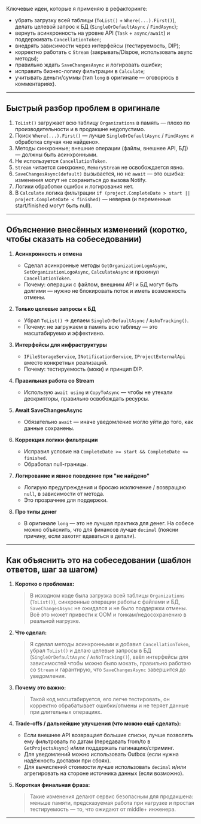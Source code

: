 Ключевые идеи, которые я применяю в рефакторинге:

* убрать загрузку всей таблицы (`ToList()` + `Where(...).First()`), делать целевой запрос к БД (`SingleOrDefaultAsync` / `FindAsync`);
* вернуть асинхронность на уровне API (`Task` + `async/await`) и поддерживать `CancellationToken`;
* внедрять зависимости через интерфейсы (тестируемость, DIP);
* корректно работать с `Stream` (закрывать/Dispoe, использовать async методы);
* правильно ждать `SaveChangesAsync` и логировать ошибки;
* исправить бизнес-логику фильтрации в `Calculate`;
* учитывать деньги/суммы (тип `long` в оригинале — оговорюсь в комментариях).

---

## Быстрый разбор проблем в оригинале

1. `ToList()` загружает всю таблицу `Organizations` в память — плохо по производительности и в продакшне недопустимо.
2. Поиск `Where(...).First()` — лучше `SingleOrDefaultAsync` / `FindAsync` и обработка случая «не найдено».
3. Методы синхронные; внешние операции (файлы, внешнее API, БД) — должны быть асинхронными.
4. Не используется `CancellationToken`.
5. `Stream` читается синхронно, `MemoryStream` не освобождается явно.
6. `SaveChangesAsync(default)` вызывается, но не `await` — это ошибка: изменения могут не сохраниться до вызова Notify.
7. Логики обработки ошибок и логирования нет.
8. В `Calculate` логика фильтрации `if (project.CompleteDate > start || project.CompleteDate < finished)` — неверна (и переменные start/finished могут быть null).

---


## Объяснение внесённых изменений (коротко, чтобы сказать на собеседовании)

1. **Асинхронность и отмена**

   * Сделал асинхронные методы `GetOrganizationLogoAsync`, `SetOrganizationLogoAsync`, `CalculateAsync` и прокинул `CancellationToken`.
   * Почему: операции с файлом, внешним API и БД могут быть долгими — нужно не блокировать поток и иметь возможность отмены.

2. **Только целевые запросы к БД**

   * Убрал `ToList()` → делаем `SingleOrDefaultAsync` / `AsNoTracking()`.
   * Почему: не загружаем в память всю таблицу — это масштабируемо и эффективно.

3. **Интерфейсы для инфраструктуры**

   * `IFileStorageService`, `INotificationService`, `IProjectExternalApi` вместо конкретных реализаций.
   * Почему: тестируемость (моки) и принцип DIP.

4. **Правильная работа со Stream**

   * Использую `await using` и `CopyToAsync` — чтобы не утекали дескрипторы, правильно освобождать ресурсы.

5. **Await SaveChangesAsync**

   * Обязательно `await` — иначе уведомление могло уйти до того, как данные сохранены.

6. **Коррекция логики фильтрации**

   * Исправил условие на `CompleteDate >= start && CompleteDate <= finished`.
   * Обработал null-границы.

7. **Логирование и явное поведение при "не найдено"**

   * Логирую предупреждения и бросаю исключение / возвращаю `null`, в зависимости от метода.
   * Это прозрачнее для поддержки.

8. **Про типы денег**

   * В оригинале `long` — это не лучшая практика для денег. На собесе можно объяснить, что для финансов лучше `decimal` (поясни причину, если захотят вдаваться в детали).

---

## Как объяснить это на собеседовании (шаблон ответов, шаг за шагом)

1. **Коротко о проблемах:**

   > В исходном коде была загрузка всей таблицы `Organizations` (`ToList()`), синхронные операции работы с файлами и БД, `SaveChangesAsync` не ожидался и не было поддержки отмены. Всё это может привести к OOM и гонкам/недосохранению в реальной нагрузке.

2. **Что сделал:**

   > Я сделал методы асинхронными и добавил `CancellationToken`, убрал `ToList()` и делаю целевые запросы в БД (`SingleOrDefaultAsync` / `AsNoTracking()`), ввёл интерфейсы для зависимостей чтобы можно было мокать, правильно работаю со `Stream` и гарантирую, что `SaveChangesAsync` завершится до уведомления.

3. **Почему это важно:**

   > Такой код масштабируется, его легче тестировать, он корректно обрабатывает ошибки/отмены и не теряет данные при длительных операциях.

4. **Trade-offs / дальнейшие улучшения (что можно ещё сделать):**

   * Если внешнее API возвращает большие списки, лучше позволять ему фильтровать по датам (передавать from/to в `GetProjectsAsync`) и/или поддержать пагинацию/стриминг.
   * Для уведомлений можно использовать Outbox (если нужна надёжность доставки при сбоях).
   * Для вычислений стоимости лучше использовать `decimal` и/или агрегировать на стороне источника данных (если возможно).

5. **Короткая финальная фраза:**

   > Такие изменения делают сервис безопасным для продакшена: меньше памяти, предсказуемая работа при нагрузке и простая тестируемость — то, что ожидают от middle+ инженера.

---

